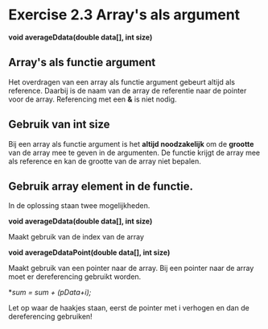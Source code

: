 # Exercise 2.3  Array's als argument

**void averageDdata(double data[], int size)**

## Array's als functie argument
Het overdragen van een array als functie argument gebeurt altijd als reference. Daarbij is de naam van de array de referentie naar de pointer voor de array. Referencing met een **&** is niet nodig.
## Gebruik van int size
Bij een array als functie argument is het **altijd noodzakelijk** om de **grootte** van de array mee te geven in de argumenten. De functie krijgt de array mee als reference en kan de grootte van de array niet bepalen.
## Gebruik array element in de functie.
In de oplossing staan twee mogelijkheden.

**void averageDdata(double data[], int size)**

Maakt gebruik van de index van de array

**void averageDdataPoint(double data[], int size)** 

Maakt gebruik van een pointer naar de array. Bij een pointer naar de array moet er dereferencing gebruikt worden.

   **sum = sum + *(pData+i);**

Let op waar de haakjes staan, eerst de pointer met i verhogen en dan de dereferencing gebruiken!